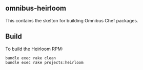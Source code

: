 ## omnibus-heirloom

This contains the skelton for building Omnibus Chef packages.

## Build

To build the Heirloom RPM:

    bundle exec rake clean
    bundle exec rake projects:heirloom
